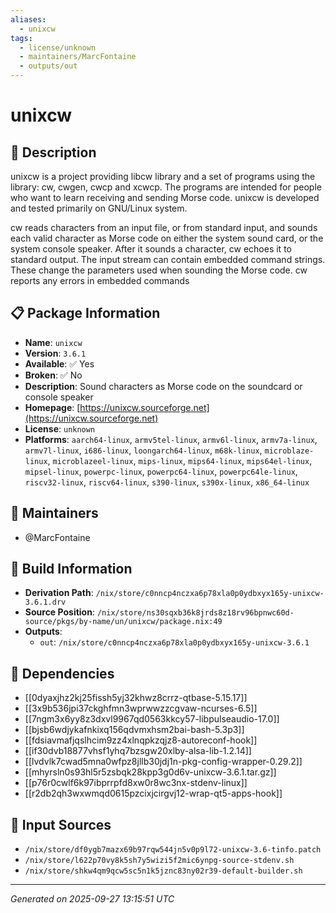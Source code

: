 ```yaml
---
aliases:
  - unixcw
tags:
  - license/unknown
  - maintainers/MarcFontaine
  - outputs/out
---
```


# unixcw

## 📝 Description

unixcw is a project providing libcw library and a set of programs
using the library: cw, cwgen, cwcp and xcwcp.
The programs are intended for people who want to learn receiving
and sending Morse code.
unixcw is developed and tested primarily on GNU/Linux system.

cw  reads  characters  from  an input file, or from standard input,
and sounds each valid character as Morse code on either the system sound card,
or the system console speaker.
After it sounds a  character, cw  echoes it to standard output.
The input stream can contain embedded command strings.
These change the parameters used when sounding the Morse code.
cw reports any errors in  embedded  commands


## 📋 Package Information

- **Name**: `unixcw`
- **Version**: `3.6.1`
- **Available**: ✅ Yes
- **Broken**: ✅ No
- **Description**: Sound characters as Morse code on the soundcard or console speaker
- **Homepage**: [https://unixcw.sourceforge.net](https://unixcw.sourceforge.net)
- **License**: `unknown`
- **Platforms**: `aarch64-linux`, `armv5tel-linux`, `armv6l-linux`, `armv7a-linux`, `armv7l-linux`, `i686-linux`, `loongarch64-linux`, `m68k-linux`, `microblaze-linux`, `microblazeel-linux`, `mips-linux`, `mips64-linux`, `mips64el-linux`, `mipsel-linux`, `powerpc-linux`, `powerpc64-linux`, `powerpc64le-linux`, `riscv32-linux`, `riscv64-linux`, `s390-linux`, `s390x-linux`, `x86_64-linux`
## 👥 Maintainers

- @MarcFontaine


## 🔧 Build Information

- **Derivation Path**: `/nix/store/c0nncp4nczxa6p78xla0p0ydbxyx165y-unixcw-3.6.1.drv`
- **Source Position**: `/nix/store/ns30sqxb36k8jrds8z18rv96bpnwc60d-source/pkgs/by-name/un/unixcw/package.nix:49`
- **Outputs**:
  - `out`:  `/nix/store/c0nncp4nczxa6p78xla0p0ydbxyx165y-unixcw-3.6.1`

## 🔗 Dependencies

- [[0dyaxjhz2kj25fissh5yj32khwz8crrz-qtbase-5.15.17]]
- [[3x9b536jpi37ckghfmn3wprwwzzcgvaw-ncurses-6.5]]
- [[7ngm3x6yy8z3dxvl9967qd0563kkcy57-libpulseaudio-17.0]]
- [[bjsb6wdjykafnkixq156qdvmxhsm2bai-bash-5.3p3]]
- [[fdsiavmafjqslhcim9zz4xlnqpkzqjz8-autoreconf-hook]]
- [[if30dvb18877vhsf1yhq7bzsgw20xlby-alsa-lib-1.2.14]]
- [[lvdvlk7cwad5mna0wfpz8jllb30jdj1n-pkg-config-wrapper-0.29.2]]
- [[mhyrsln0s93hl5r5zsbqk28kpp3g0d6v-unixcw-3.6.1.tar.gz]]
- [[p76r0cwlf6k97ibprrpfd8xw0r8wc3nx-stdenv-linux]]
- [[r2db2qh3wxwmqd0615pzcixjcirgvj12-wrap-qt5-apps-hook]]

## 📁 Input Sources

- `/nix/store/df0ygb7mazx69b97rqw544jn5v0p9l72-unixcw-3.6-tinfo.patch`
- `/nix/store/l622p70vy8k5sh7y5wizi5f2mic6ynpg-source-stdenv.sh`
- `/nix/store/shkw4qm9qcw5sc5n1k5jznc83ny02r39-default-builder.sh`

---
*Generated on 2025-09-27 13:15:51 UTC*
